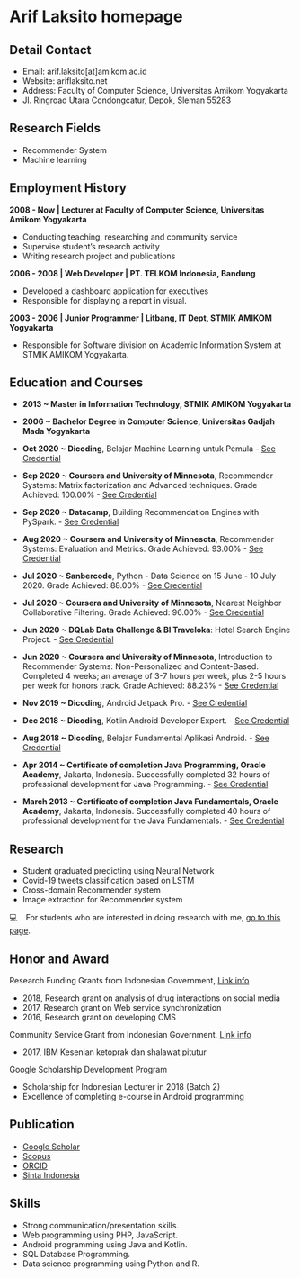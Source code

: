 # Arif Laksito homepage

## Detail Contact

- Email: arif.laksito[at]amikom.ac.id
- Website: ariflaksito.net
- Address: Faculty of Computer Science, Universitas Amikom Yogyakarta
- Jl. Ringroad Utara Condongcatur, Depok, Sleman 55283

## Research Fields
- Recommender System
- Machine learning

## Employment History
**2008 - Now | Lecturer at Faculty of Computer Science, Universitas Amikom Yogyakarta**
- Conducting teaching, researching and community service
- Supervise student’s research activity
- Writing research project and publications

**2006 - 2008 | Web Developer | PT. TELKOM Indonesia, Bandung**
- Developed a dashboard application for executives
- Responsible for displaying a report in visual.

**2003 - 2006 | Junior Programmer | Litbang, IT Dept, STMIK AMIKOM Yogyakarta**
- Responsible for Software division on Academic Information System at STMIK AMIKOM Yogyakarta.

## Education and Courses
- **2013 ~ Master in Information Technology, STMIK AMIKOM Yogyakarta**
- **2006 ~ Bachelor Degree in Computer Science, Universitas Gadjah Mada Yogyakarta**

- **Oct 2020 ~ Dicoding**, Belajar Machine Learning untuk Pemula - [See Credential](https://www.dicoding.com/certificates/JMZVM236OZN9)
- **Sep 2020 ~ Coursera and University of Minnesota**, Recommender Systems: Matrix factorization and Advanced techniques. Grade Achieved: 100.00% - [See Credential](https://www.coursera.org/account/accomplishments/certificate/QRU9Q24EUZ3M)
- **Sep 2020 ~ Datacamp**, Building Recommendation Engines with PySpark. - [See Credential](https://www.datacamp.com/statement-of-accomplishment/course/ac0b2da3a7c1929fb911ad61ac056ff7212c4b26)
- **Aug 2020 ~ Coursera and University of Minnesota**, Recommender Systems: Evaluation and Metrics. Grade Achieved: 93.00% - [See Credential](https://www.coursera.org/account/accomplishments/certificate/MBK6LEJX2QJK)
- **Jul 2020 ~ Sanbercode**, Python - Data Science on 15 June - 10 July 2020. Grade Achieved: 88.00% - [See Credential](/assets/docs/Sanbercode_Data_Science.pdf)
- **Jul 2020 ~ Coursera and University of Minnesota**, Nearest Neighbor Collaborative Filtering. Grade Achieved: 96.00% - [See Credential](https://www.coursera.org/account/accomplishments/certificate/JUCUEQ5M2ZZH)
- **Jun 2020 ~ DQLab Data Challenge & BI Traveloka**: Hotel Search Engine Project. - [See Credential](/assets/docs/DQLab_Data_Challenge_Hotel_Rec.jpg)
- **Jun 2020 ~ Coursera and University of Minnesota**, Introduction to Recommender Systems: Non-Personalized and Content-Based. Completed 4 weeks; an average of 3-7 hours per week, plus 2-5 hours per week for honors track. Grade Achieved: 88.23% - [See Credential](https://www.coursera.org/account/accomplishments/certificate/PCC5EWSW8CDT)
- **Nov 2019 ~ Dicoding**, Android Jetpack Pro. - [See Credential](https://www.dicoding.com/certificates/4EXGY6REEXRL)
- **Dec 2018 ~ Dicoding**, Kotlin Android Developer Expert. - [See Credential](https://www.dicoding.com/certificates/1OP8DLOGVPQK)
- **Aug 2018 ~ Dicoding**, Belajar Fundamental Aplikasi Android. - [See Credential](https://www.dicoding.com/certificates/0LZ0D30ORX65)
- **Apr 2014 ~ Certificate of completion Java Programming, Oracle Academy**, Jakarta, Indonesia. Successfully completed 32 hours of professional development for Java Programming. - [See Credential](/assets/docs/Oracle_Java_Programming.jpg)
- **March 2013 ~ Certificate of completion Java Fundamentals, Oracle Academy**, Jakarta, Indonesia. Successfully completed 40 hours of professional development for the Java Fundamentals. - [See Credential](/assets/docs/Oracle_Java_Fundamental.jpg)

## Research
- Student graduated predicting using Neural Network
- Covid-19 tweets classification based on LSTM
- Cross-domain Recommender system
- Image extraction for Recommender system

:computer: &ensp; For students who are interested in doing research with me, [go to this page](https://blog.ariflaksito.net/p/join-research.html).

## Honor and Award
Research Funding Grants from Indonesian Government, [Link info](http://sinta.ristekbrin.go.id/authors/detail?id=6098026&view=research)
- 2018, Research grant on analysis of drug interactions on social media
- 2017, Research grant on Web service synchronization
- 2016, Research grant on developing CMS


Community Service Grant from Indonesian Government, [Link info](http://sinta.ristekbrin.go.id/authors/detail?id=6098026&view=services)
- 2017, IBM Kesenian ketoprak dan shalawat pitutur

Google Scholarship Development Program
- Scholarship for Indonesian Lecturer in 2018 (Batch 2)
- Excellence of completing e-course in Android programming

## Publication
- [Google Scholar](https://scholar.google.co.id/citations?user=9zhrw7YAAAAJ&hl=id)
- [Scopus](https://www.scopus.com/authid/detail.uri?authorId=57200217326)
- [ORCID](https://orcid.org/0000-0003-4679-2544)
- [Sinta Indonesia](https://sinta3.ristekbrin.go.id/authors/profile/6098026)

## Skills
- Strong communication/presentation skills.
- Web programming using PHP, JavaScript.
- Android programming using Java and Kotlin.
- SQL Database Programming.
- Data science programming using Python and R.
